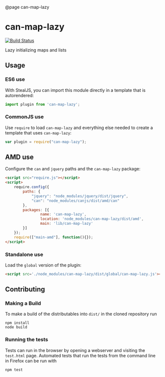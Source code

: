 @page can-map-lazy

# can-map-lazy

[![Build Status](https://travis-ci.org/canjs/can-map-lazy.png?branch=master)](https://travis-ci.org/canjs/can-map-lazy)

Lazy initializing maps and lists

## Usage

### ES6 use

With StealJS, you can import this module directly in a template that is autorendered:

```js
import plugin from 'can-map-lazy';
```

### CommonJS use

Use `require` to load `can-map-lazy` and everything else
needed to create a template that uses `can-map-lazy`:

```js
var plugin = require("can-map-lazy");
```

## AMD use

Configure the `can` and `jquery` paths and the `can-map-lazy` package:

```html
<script src="require.js"></script>
<script>
	require.config({
	    paths: {
	        "jquery": "node_modules/jquery/dist/jquery",
	        "can": "node_modules/canjs/dist/amd/can"
	    },
	    packages: [{
		    	name: 'can-map-lazy',
		    	location: 'node_modules/can-map-lazy/dist/amd',
		    	main: 'lib/can-map-lazy'
	    }]
	});
	require(["main-amd"], function(){});
</script>
```

### Standalone use

Load the `global` version of the plugin:

```html
<script src='./node_modules/can-map-lazy/dist/global/can-map-lazy.js'></script>
```

## Contributing

### Making a Build

To make a build of the distributables into `dist/` in the cloned repository run

```
npm install
node build
```

### Running the tests

Tests can run in the browser by opening a webserver and visiting the `test.html` page.
Automated tests that run the tests from the command line in Firefox can be run with

```
npm test
```
